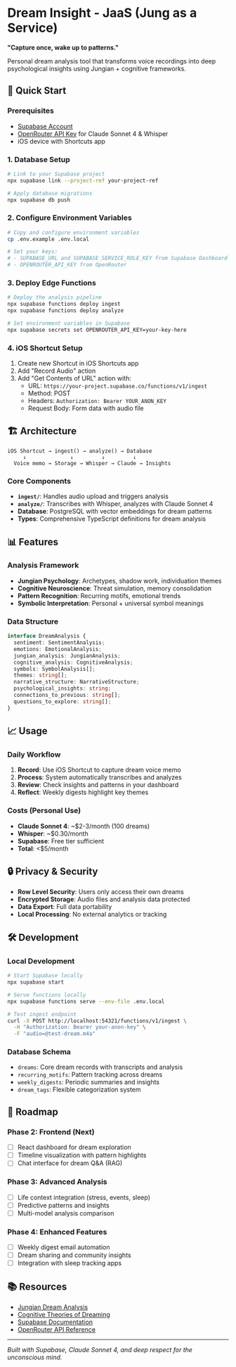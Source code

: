 # Dream Insight - JaaS (Jung as a Service)

**"Capture once, wake up to patterns."**

Personal dream analysis tool that transforms voice recordings into deep psychological insights using Jungian + cognitive frameworks.

## 🚀 Quick Start

### Prerequisites
- [Supabase Account](https://supabase.com)
- [OpenRouter API Key](https://openrouter.ai) for Claude Sonnet 4 & Whisper
- iOS device with Shortcuts app

### 1. Database Setup

```bash
# Link to your Supabase project
npx supabase link --project-ref your-project-ref

# Apply database migrations
npx supabase db push
```

### 2. Configure Environment Variables

```bash
# Copy and configure environment variables
cp .env.example .env.local

# Set your keys:
# - SUPABASE_URL and SUPABASE_SERVICE_ROLE_KEY from Supabase Dashboard
# - OPENROUTER_API_KEY from OpenRouter
```

### 3. Deploy Edge Functions

```bash
# Deploy the analysis pipeline
npx supabase functions deploy ingest
npx supabase functions deploy analyze

# Set environment variables in Supabase
npx supabase secrets set OPENROUTER_API_KEY=your-key-here
```

### 4. iOS Shortcut Setup

1. Create new Shortcut in iOS Shortcuts app
2. Add "Record Audio" action
3. Add "Get Contents of URL" action with:
   - URL: `https://your-project.supabase.co/functions/v1/ingest`
   - Method: POST
   - Headers: `Authorization: Bearer YOUR_ANON_KEY`
   - Request Body: Form data with audio file

## 🏗️ Architecture

```
iOS Shortcut → ingest() → analyze() → Database
     ↓              ↓         ↓         ↓
  Voice memo → Storage → Whisper → Claude → Insights
```

### Core Components

- **`ingest/`**: Handles audio upload and triggers analysis
- **`analyze/`**: Transcribes with Whisper, analyzes with Claude Sonnet 4
- **Database**: PostgreSQL with vector embeddings for dream patterns
- **Types**: Comprehensive TypeScript definitions for dream analysis

## 📊 Features

### Analysis Framework
- **Jungian Psychology**: Archetypes, shadow work, individuation themes
- **Cognitive Neuroscience**: Threat simulation, memory consolidation
- **Pattern Recognition**: Recurring motifs, emotional trends
- **Symbolic Interpretation**: Personal + universal symbol meanings

### Data Structure
```typescript
interface DreamAnalysis {
  sentiment: SentimentAnalysis;
  emotions: EmotionalAnalysis;
  jungian_analysis: JungianAnalysis;
  cognitive_analysis: CognitiveAnalysis;
  symbols: SymbolAnalysis[];
  themes: string[];
  narrative_structure: NarrativeStructure;
  psychological_insights: string;
  connections_to_previous: string[];
  questions_to_explore: string[];
}
```

## 📈 Usage

### Daily Workflow
1. **Record**: Use iOS Shortcut to capture dream voice memo
2. **Process**: System automatically transcribes and analyzes
3. **Review**: Check insights and patterns in your dashboard
4. **Reflect**: Weekly digests highlight key themes

### Costs (Personal Use)
- **Claude Sonnet 4**: ~$2-3/month (100 dreams)
- **Whisper**: ~$0.30/month
- **Supabase**: Free tier sufficient
- **Total**: <$5/month

## 🔒 Privacy & Security

- **Row Level Security**: Users only access their own dreams
- **Encrypted Storage**: Audio files and analysis data protected
- **Data Export**: Full data portability
- **Local Processing**: No external analytics or tracking

## 🛠️ Development

### Local Development
```bash
# Start Supabase locally
npx supabase start

# Serve functions locally
npx supabase functions serve --env-file .env.local

# Test ingest endpoint
curl -X POST http://localhost:54321/functions/v1/ingest \
  -H "Authorization: Bearer your-anon-key" \
  -F "audio=@test-dream.m4a"
```

### Database Schema
- `dreams`: Core dream records with transcripts and analysis
- `recurring_motifs`: Pattern tracking across dreams
- `weekly_digests`: Periodic summaries and insights
- `dream_tags`: Flexible categorization system

## 🎯 Roadmap

### Phase 2: Frontend (Next)
- [ ] React dashboard for dream exploration
- [ ] Timeline visualization with pattern highlights
- [ ] Chat interface for dream Q&A (RAG)

### Phase 3: Advanced Analysis
- [ ] Life context integration (stress, events, sleep)
- [ ] Predictive patterns and insights
- [ ] Multi-model analysis comparison

### Phase 4: Enhanced Features
- [ ] Weekly digest email automation
- [ ] Dream sharing and community insights
- [ ] Integration with sleep tracking apps

## 📚 Resources

- [Jungian Dream Analysis](https://www.cgjung.org/)
- [Cognitive Theories of Dreaming](https://www.ncbi.nlm.nih.gov/pmc/articles/PMC2814941/)
- [Supabase Documentation](https://supabase.com/docs)
- [OpenRouter API Reference](https://openrouter.ai/docs)

---

*Built with Supabase, Claude Sonnet 4, and deep respect for the unconscious mind.*